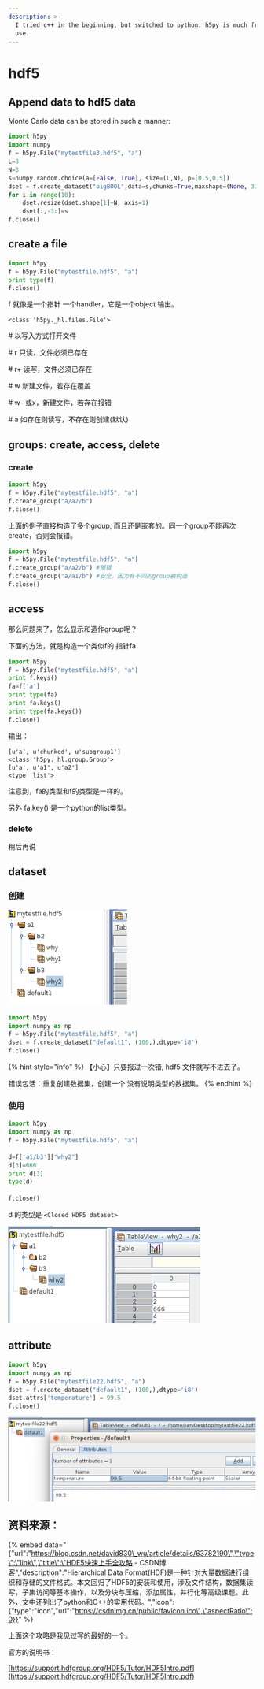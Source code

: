 ```yaml
---
description: >-
  I tried c++ in the beginning, but switched to python. h5py is much friendly to
  use.
---
```


# hdf5

## Append data to hdf5 data

Monte Carlo data can be stored in such a manner:

```python
import h5py
import numpy
f = h5py.File("mytestfile3.hdf5", "a")
L=8
N=3
s=numpy.random.choice(a=[False, True], size=(L,N), p=[0.5,0.5])
dset = f.create_dataset("bigBOOL",data=s,chunks=True,maxshape=(None, 33))
for i in range(10):
    dset.resize(dset.shape[1]+N, axis=1)
    dset[:,-3:]=s
f.close()
```

## create a file

```python
import h5py
f = h5py.File("mytestfile.hdf5", "a")
print type(f)
f.close()
```

f 就像是一个指针 一个handler，它是一个object 输出。

```text
<class 'h5py._hl.files.File'>
```

\# 以写入方式打开文件

\# r  只读，文件必须已存在

\# r+ 读写，文件必须已存在

\# w  新建文件，若存在覆盖

\# w- 或x，新建文件，若存在报错

\# a  如存在则读写，不存在则创建\(默认\)

## groups: create, access, delete

### create

```python
import h5py
f = h5py.File("mytestfile.hdf5", "a")
f.create_group("a/a2/b")
f.close()
```

上面的例子直接构造了多个group, 而且还是嵌套的。同一个group不能再次create，否则会报错。

```python
import h5py
f = h5py.File("mytestfile.hdf5", "a")
f.create_group("a/a2/b") #报错
f.create_group("a/a1/b") #安全，因为有不同的group被构造
f.close()
```

## access

那么问题来了，怎么显示和造作group呢？

下面的方法，就是构造一个类似f的 指针fa

```python
import h5py
f = h5py.File("mytestfile.hdf5", "a")
print f.keys()
fa=f['a']
print type(fa)
print fa.keys()
print type(fa.keys())
f.close()
```

输出：

```text
[u'a', u'chunked', u'subgroup1']
<class 'h5py._hl.group.Group'>  
[u'a', u'a1', u'a2']
<type 'list'>
```

注意到，fa的类型和f的类型是一样的。

另外 fa.key\(\)  是一个python的list类型。

### delete

稍后再说

## dataset

###  创建

![](../.gitbook/assets/image%20%281%29.png)

```python
import h5py
import numpy as np
f = h5py.File("mytestfile.hdf5", "a")
dset = f.create_dataset("default1", (100,),dtype='i8')
f.close()
```

{% hint style="info" %}
【小心】只要报过一次错, hdf5 文件就写不进去了。

错误包活：重复创建数据集，创建一个 没有说明类型的数据集。
{% endhint %}

### 

### 使用

```python
import h5py
import numpy as np
f = h5py.File("mytestfile.hdf5", "a")

d=f['a1/b3']["why2"]
d[3]=666
print d[3]
type(d)

f.close()
```

d 的类型是 `<Closed HDF5 dataset>`

![](../.gitbook/assets/image%20%282%29.png)



## attribute

```python
import h5py
import numpy as np
f = h5py.File("mytestfile22.hdf5", "a")
dset = f.create_dataset("default1", (100,),dtype='i8')
dset.attrs['temperature'] = 99.5
f.close()
```

![](../.gitbook/assets/image%20%283%29.png)

## 

## 资料来源：

{% embed data="{\"url\":\"https://blog.csdn.net/david830\_wu/article/details/63782190\",\"type\":\"link\",\"title\":\"HDF5快速上手全攻略 - CSDN博客\",\"description\":\"Hierarchical Data Format\(HDF\)是一种针对大量数据进行组织和存储的文件格式。本文回归了HDF5的安装和使用，涉及文件结构，数据集读写，子集访问等基本操作，以及分块与压缩，添加属性，并行化等高级课题。此外，文中还列出了python和C++的实用代码。\",\"icon\":{\"type\":\"icon\",\"url\":\"https://csdnimg.cn/public/favicon.ico\",\"aspectRatio\":0}}" %}

上面这个攻略是我见过写的最好的一个。

官方的说明书：

[https://support.hdfgroup.org/HDF5/Tutor/HDF5Intro.pdf](https://support.hdfgroup.org/HDF5/Tutor/HDF5Intro.pdf)

